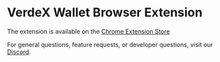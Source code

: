 # VerdeX Wallet Browser Extension

The extension is available on the [Chrome Extension Store](https://chrome.google.com/webstore/detail/verdex-wallet/kanhikbeldchlmbanjnkjokbjaiphogh)

For general questions, feature requests, or developer questions, visit our [Discord](https://s.verdex.finance/AK1F).
